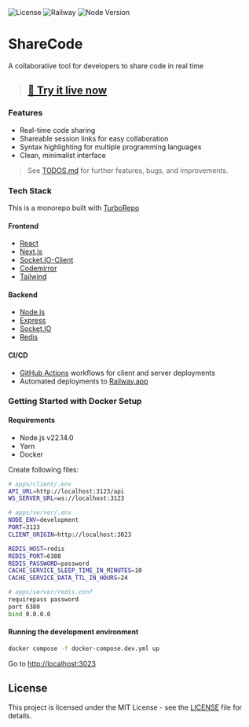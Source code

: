 <div align="left">
    <img src="https://img.shields.io/badge/license-MIT-blue.svg?logo=mit" alt="License" />
    <img src="https://img.shields.io/badge/Deployment-Railway-blueviolet" alt="Railway" />
    <img src="https://img.shields.io/badge/node-v22.14.0-44883e?logo=nodedotjs" alt="Node Version" />
</div>

# ShareCode

A collaborative tool for developers to share code in real time

> ## **[🚀 Try it live now ](https://sharecode.up.railway.app)**

### Features

- Real-time code sharing
- Shareable session links for easy collaboration
- Syntax highlighting for multiple programming languages
- Clean, minimalist interface

> See [TODOS.md](./TODOS.md) for further features, bugs, and improvements.

### Tech Stack

This is a monorepo built with [TurboRepo](https://turbo.build/repo/docs)

#### Frontend

- [React](https://react.dev/)
- [Next.js](https://nextjs.org/)
- [Socket.IO-Client](https://socket.io/docs/v4/client-api/)
- [Codemirror](https://uiwjs.github.io/react-codemirror/)
- [Tailwind](https://tailwindcss.com/)

#### Backend

- [Node.js](https://nodejs.org/)
- [Express](https://expressjs.com/)
- [Socket.IO](https://socket.io/)
- [Redis](https://redis.io/)

#### CI/CD

- [GitHub Actions](https://github.com/features/actions) workflows for client and server deployments
- Automated deployments to [Railway.app](https://railway.app)

### Getting Started with Docker Setup

#### Requirements

- Node.js v22.14.0
- Yarn
- Docker

Create following files:

```bash
# apps/client/.env
API_URL=http://localhost:3123/api
WS_SERVER_URL=ws://localhost:3123
```

```bash
# apps/server/.env
NODE_ENV=development
PORT=3123
CLIENT_ORIGIN=http://localhost:3023

REDIS_HOST=redis
REDIS_PORT=6380
REDIS_PASSWORD=password
CACHE_SERVICE_SLEEP_TIME_IN_MINUTES=10
CACHE_SERVICE_DATA_TTL_IN_HOURS=24
```

```bash
# apps/server/redis.conf
requirepass password
port 6380
bind 0.0.0.0
```

#### Running the development environment

```bash
docker compose -f docker-compose.dev.yml up
```

Go to [http://localhost:3023](http://localhost:3023)

## License

This project is licensed under the MIT License - see the [LICENSE](LICENSE) file for details.
